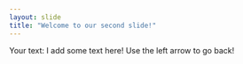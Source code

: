 ```yaml
---
layout: slide
title: "Welcome to our second slide!"
---
```

Your text: I add some text here!
Use the left arrow to go back!
